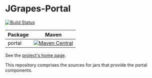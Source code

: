 JGrapes-Portal
==============

[![Build Status](https://travis-ci.org/mnlipp/jgrapes-portal.svg?branch=master)](https://travis-ci.org/mnlipp/jgrapes-portal)

| Package | Maven |
| ------- | ----- |
| portal  | [![Maven Central](https://img.shields.io/maven-central/v/org.jgrapes/org.jgrapes.portal.svg)](http://search.maven.org/#search%7Cga%7C1%7Ca%3A%22org.jgrapes.portal%22)

See the [project's home page](http://mnlipp.github.io/jgrapes/).

This repository comprises the sources for jars that provide
the portal components.

<!-- Piwik Image Tracker-->
<img src="https://piwik.mnl.de/piwik.php?idsite=10&rec=1&url=https%3A%2F%2Fgithub.com%2Fmnlipp%2Fjgrapes-portal" style="border:0" alt="" />
<!-- End Piwik -->

